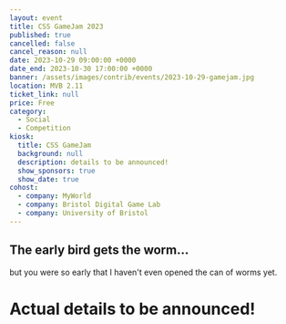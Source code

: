 ```yaml
---
layout: event
title: CSS GameJam 2023
published: true
cancelled: false
cancel_reason: null
date: 2023-10-29 09:00:00 +0000
date_end: 2023-10-30 17:00:00 +0000
banner: /assets/images/contrib/events/2023-10-29-gamejam.jpg
location: MVB 2.11
ticket_link: null
price: Free
category:
  - Social
  - Competition
kiosk:
  title: CSS GameJam
  background: null
  description: details to be announced!
  show_sponsors: true
  show_date: true
cohost:
  - company: MyWorld
  - company: Bristol Digital Game Lab
  - company: University of Bristol
---
```

## The early bird gets the worm...

but you were so early that I haven't even opened the can of worms yet.

# Actual details to be announced!




